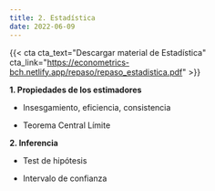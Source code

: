 ```yaml
---
title: 2. Estadística
date: 2022-06-09
---
```


{{< cta cta_text="Descargar material de Estadística" cta_link="https://econometrics-bch.netlify.app/repaso/repaso_estadistica.pdf" >}}

**1. Propiedades de los estimadores**

- Insesgamiento, eficiencia, consistencia 

- Teorema Central Límite

**2. Inferencia**

- Test de hipótesis

- Intervalo de confianza 

